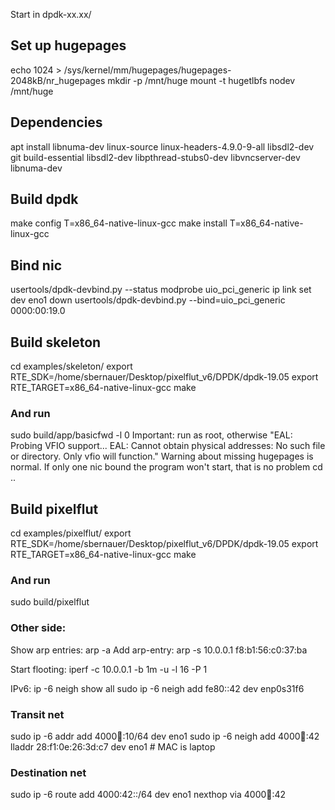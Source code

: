 
Start in dpdk-xx.xx/

## Set up hugepages
echo 1024 > /sys/kernel/mm/hugepages/hugepages-2048kB/nr_hugepages
mkdir -p /mnt/huge
mount -t hugetlbfs nodev /mnt/huge

## Dependencies
apt install libnuma-dev linux-source linux-headers-4.9.0-9-all libsdl2-dev git build-essential libsdl2-dev libpthread-stubs0-dev libvncserver-dev libnuma-dev

## Build dpdk
make config T=x86_64-native-linux-gcc
make install T=x86_64-native-linux-gcc


## Bind nic
usertools/dpdk-devbind.py --status
modprobe uio_pci_generic
ip link set dev eno1 down
usertools/dpdk-devbind.py --bind=uio_pci_generic 0000:00:19.0


## Build skeleton
cd examples/skeleton/
export RTE_SDK=/home/sbernauer/Desktop/pixelflut_v6/DPDK/dpdk-19.05
export RTE_TARGET=x86_64-native-linux-gcc
make
### And run
sudo build/app/basicfwd -l 0
Important: run as root, otherwise "EAL: Probing VFIO support... EAL: Cannot obtain physical addresses: No such file or directory. Only vfio will function."
Warning about missing hugepages is normal.
If only one nic bound the program won't start, that is no problem
cd ..


## Build pixelflut
cd examples/pixelflut/
export RTE_SDK=/home/sbernauer/Desktop/pixelflut_v6/DPDK/dpdk-19.05
export RTE_TARGET=x86_64-native-linux-gcc
make

### And run
sudo build/pixelflut

### Other side:
Show arp entries:
arp -a
Add arp-entry:
arp -s 10.0.0.1 f8:b1:56:c0:37:ba

Start flooting:
iperf -c 10.0.0.1 -b 1m -u -l 16 -P 1


IPv6:
ip -6 neigh show all
sudo ip -6 neigh add fe80::42 dev enp0s31f6

### Transit net
sudo ip -6 addr add 4000:1234::10/64 dev eno1
sudo ip -6 neigh add 4000:1234::42 lladdr 28:f1:0e:26:3d:c7 dev eno1   # MAC is laptop

### Destination net
sudo ip -6 route add 4000:42::/64 dev eno1 nexthop via 4000:1234::42
